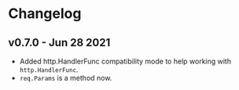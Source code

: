 # Changelog

## v0.7.0 - Jun 28 2021

- Added http.HandlerFunc compatibility mode to help working with `http.HandlerFunc`.
- `req.Params` is a method now.
